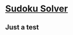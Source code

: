 # [Sudoku Solver](https://www.freecodecamp.org/learn/quality-assurance/quality-assurance-projects/sudoku-solver)
## Just a test
